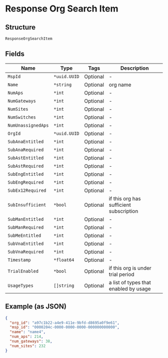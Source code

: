 
# Response Org Search Item

## Structure

`ResponseOrgSearchItem`

## Fields

| Name | Type | Tags | Description |
|  --- | --- | --- | --- |
| `MspId` | `*uuid.UUID` | Optional | - |
| `Name` | `*string` | Optional | org name |
| `NumAps` | `*int` | Optional | - |
| `NumGateways` | `*int` | Optional | - |
| `NumSites` | `*int` | Optional | - |
| `NumSwitches` | `*int` | Optional | - |
| `NumUnassignedAps` | `*int` | Optional | - |
| `OrgId` | `*uuid.UUID` | Optional | - |
| `SubAnaEntitled` | `*int` | Optional | - |
| `SubAnaRequired` | `*int` | Optional | - |
| `SubAstEntitled` | `*int` | Optional | - |
| `SubAstRequired` | `*int` | Optional | - |
| `SubEngEntitled` | `*int` | Optional | - |
| `SubEngRequired` | `*int` | Optional | - |
| `SubEx12Required` | `*int` | Optional | - |
| `SubInsufficient` | `*bool` | Optional | if this org has sufficient subscription |
| `SubManEntitled` | `*int` | Optional | - |
| `SubManRequired` | `*int` | Optional | - |
| `SubMeEntitled` | `*int` | Optional | - |
| `SubVnaEntitled` | `*int` | Optional | - |
| `SubVnaRequired` | `*int` | Optional | - |
| `Timestamp` | `*float64` | Optional | - |
| `TrialEnabled` | `*bool` | Optional | if this org is under trial period |
| `UsageTypes` | `[]string` | Optional | a list of types that enabled by usage |

## Example (as JSON)

```json
{
  "org_id": "a97c1b22-a4e9-411e-9bfd-d8695a0f9e61",
  "msp_id": "0000204c-0000-0000-0000-000000000000",
  "name": "name4",
  "num_aps": 214,
  "num_gateways": 38,
  "num_sites": 232
}
```

